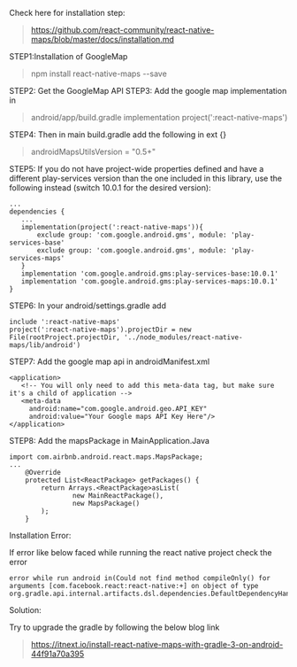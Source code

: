Check here for installation step:
> https://github.com/react-community/react-native-maps/blob/master/docs/installation.md

STEP1:Installation of GoogleMap

> npm install react-native-maps --save

STEP2: Get the GoogleMap API
STEP3: Add the google map implementation in
> android/app/build.gradle
  implementation project(':react-native-maps')

STEP4: Then in main build.gradle add the following in ext {}
> androidMapsUtilsVersion = "0.5+"

STEP5: If you do not have project-wide properties defined and have a different play-services version than the one included in this library, use the following instead (switch 10.0.1 for the desired version):

```
...
dependencies {
   ...
   implementation(project(':react-native-maps')){
       exclude group: 'com.google.android.gms', module: 'play-services-base'
       exclude group: 'com.google.android.gms', module: 'play-services-maps'
   }
   implementation 'com.google.android.gms:play-services-base:10.0.1'
   implementation 'com.google.android.gms:play-services-maps:10.0.1'
}
```

STEP6: In your android/settings.gradle add

```
include ':react-native-maps'
project(':react-native-maps').projectDir = new File(rootProject.projectDir, '../node_modules/react-native-maps/lib/android')
```

STEP7: Add the google map api in androidManifest.xml

```
<application>
   <!-- You will only need to add this meta-data tag, but make sure it's a child of application -->
   <meta-data
     android:name="com.google.android.geo.API_KEY"
     android:value="Your Google maps API Key Here"/>
</application>
```

STEP8: Add the mapsPackage in MainApplication.Java

```
import com.airbnb.android.react.maps.MapsPackage;
...
    @Override
    protected List<ReactPackage> getPackages() {
        return Arrays.<ReactPackage>asList(
                new MainReactPackage(),
                new MapsPackage()
        );
    }
```

Installation Error:

If error like below faced while running the react native project
check the error

```
error while run android in(Could not find method compileOnly() for arguments [com.facebook.react:react-native:+] on object of type org.gradle.api.internal.artifacts.dsl.dependencies.DefaultDependencyHandler.)
```

Solution:

Try to upgrade the gradle by following the below blog link

> https://itnext.io/install-react-native-maps-with-gradle-3-on-android-44f91a70a395
